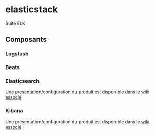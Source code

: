 <h1>elasticstack</h1>
Suite ELK

<h2>Composants</h2>

<h3>Logstash</h3>

<h3>Beats</h3>

<h3>Elasticsearch</h3>
Une présentation/configuration du produit est disponible dans le <a href='https://github.com/lekpamartin/Elastic-stack/wiki/Elasticsearch'>wiki associé</a>

<h3>Kibana</h3>
Une présentation/configuration du produit est disponible dans le <a href='https://github.com/lekpamartin/Elastic-stack/wiki/Kibana'>wiki associé</a>
